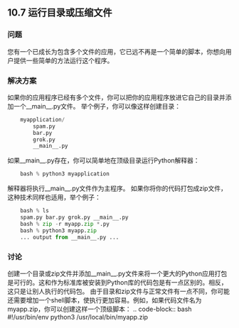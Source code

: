 ## 10.7 运行目录或压缩文件 ##
### 问题 ###
您有一个已成长为包含多个文件的应用，它已远不再是一个简单的脚本，你想向用户提供一些简单的方法运行这个程序。
### 解决方案 ###
如果你的应用程序已经有多个文件，你可以把你的应用程序放进它自己的目录并添加一个__main__.py文件。 举个例子，你可以像这样创建目录：
```python
    myapplication/
        spam.py
        bar.py
        grok.py
        __main__.py

```
如果__main__.py存在，你可以简单地在顶级目录运行Python解释器：
```python
    bash % python3 myapplication

```
解释器将执行__main__.py文件作为主程序。
如果你将你的代码打包成zip文件，这种技术同样也适用，举个例子：
```python
    bash % ls
    spam.py bar.py grok.py __main__.py
    bash % zip -r myapp.zip *.py
    bash % python3 myapp.zip
    ... output from __main__.py ...

```
### 讨论 ###
创建一个目录或zip文件并添加__main__.py文件来将一个更大的Python应用打包是可行的。这和作为标准库被安装到Python库的代码包是有一点区别的。相反，这只是让别人执行的代码包。
由于目录和zip文件与正常文件有一点不同，你可能还需要增加一个shell脚本，使执行更加容易。例如，如果代码文件名为myapp.zip，你可以创建这样一个顶级脚本：
.. code-block:: bash
    #!/usr/bin/env python3 /usr/local/bin/myapp.zip
